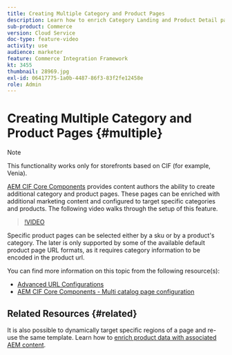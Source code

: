 ```yaml
---
title: Creating Multiple Category and Product Pages
description: Learn how to enrich Category Landing and Product Detail pages with targeted marketing content.
sub-product: Commerce
version: Cloud Service
doc-type: feature-video
activity: use
audience: marketer
feature: Commerce Integration Framework
kt: 3455
thumbnail: 28969.jpg
exl-id: 06417775-1a0b-4487-86f3-83f2fe12458e
role: Admin
---
```

# Creating Multiple Category and Product Pages {#multiple}

>[!NOTE]
>
> This functionality works only for storefronts based on CIF (for example, Venia).

[AEM CIF Core Components](https://github.com/adobe/aem-core-cif-components) provides content authors the ability to create additional category and product pages. These pages can be enriched with additional marketing content and configured to target specific categories and products. The following video walks through the setup of this feature.

>[!VIDEO](https://video.tv.adobe.com/v/28969/?quality=12)

Specific product pages can be selected either by a sku or by a product's category. The later is only supported by some of the available default product page URL formats, as it requires category information to be encoded in the product url.

You can find more information on this topic from the following resource(s):

- [Advanced URL Configurations](../configuring/advanced-url-configuration.md)
- [AEM CIF Core Components - Multi catalog page configuration](https://github.com/adobe/aem-core-cif-components/wiki/configuration#multi-catalog-page-template-configuration)

## Related Resources {#related}

It is also possible to dynamically target specific regions of a page and re-use the same template. Learn how to [enrich product data with associated AEM content](./enrich-product-associated-content.md).
